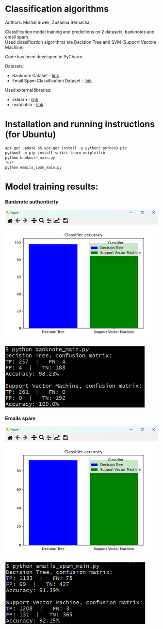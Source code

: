 # Classification algorithms
Authors: Michał Siwek, Zuzanna Bernacka

Classification model training and predictions on 2 datasets, banknotes and email spam.<br>
Used classification algorithms are Decision Tree and SVM (Support Vectore Machine)

Code has been developed in PyCharm.

Datasets:

* Banknote Dataset - [link](https://machinelearningmastery.com/standard-machine-learning-datasets/)
* Email Spam Classification Dataset - [link](https://www.kaggle.com/datasets/balaka18/email-spam-classification-dataset-csv)

Used external libraries:

* sklearn - [link](https://scikit-learn.org/stable/)
* matplotlib - [link](https://matplotlib.org)

<h1>Installation and running instructions (for Ubuntu)</h1>

```
apt-get update && apt-get install -y python3 python3-pip
python3 -m pip install scikit-learn matplotlib
python banknote_main.py
*or*
python emails_spam_main.py
```

<h1>Model training results:</h1>
<h3>Banknote authenticity</h3>

![Banknote authenticity classifiers accuracy graph](banknote_graph.png)

![Banknote authenticity classifiers confusion matrices](banknote_confusion_matrix.png)

<h3>Emails spam</h3>

![Emails spam classifiers accuracy graph](emails_spam_graph.png)

![Emails spam classifiers confusion matrices](emails_spam_confusion_matrix.png)
